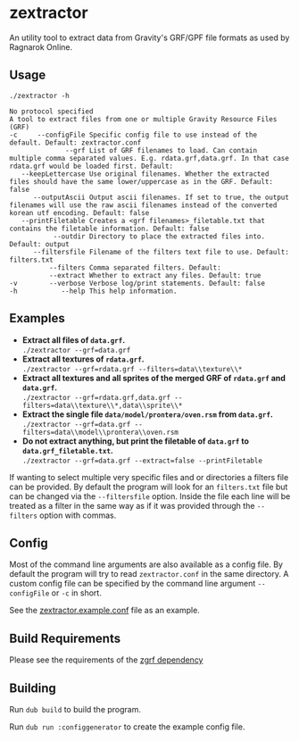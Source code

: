 # zextractor

An utility tool to extract data from Gravity's GRF/GPF file formats as used by Ragnarok Online.

## Usage
`./zextractor -h`
```
No protocol specified
A tool to extract files from one or multiple Gravity Resource Files (GRF)
-c     --configFile Specific config file to use instead of the default. Default: zextractor.conf
              --grf List of GRF filenames to load. Can contain multiple comma separated values. E.g. rdata.grf,data.grf. In that case rdata.grf would be loaded first. Default: 
   --keepLettercase Use original filenames. Whether the extracted files should have the same lower/uppercase as in the GRF. Default: false
      --outputAscii Output ascii filenames. If set to true, the output filenames will use the raw ascii filenames instead of the converted korean utf encoding. Default: false
   --printFiletable Creates a <grf filenames>_filetable.txt that contains the filetable information. Default: false
           --outdir Directory to place the extracted files into. Default: output
      --filtersfile Filename of the filters text file to use. Default: filters.txt
          --filters Comma separated filters. Default: 
          --extract Whether to extract any files. Default: true
-v        --verbose Verbose log/print statements. Default: false
-h           --help This help information.
```

## Examples
- **Extract all files of `data.grf`.**  
`./zextractor --grf=data.grf`
- **Extract all textures of `rdata.grf`.**  
`./zextractor --grf=rdata.grf --filters=data\\texture\\*`
- **Extract all textures and all sprites of the merged GRF of `rdata.grf` and `data.grf`.**  
`./zextractor --grf=rdata.grf,data.grf --filters=data\\texture\\*,data\\sprite\\*`
- **Extract the single file `data/model/prontera/oven.rsm` from `data.grf`.**  
`./zextractor --grf=data.grf --filters=data\\model\\prontera\\oven.rsm`
- **Do not extract anything, but print the filetable of `data.grf` to `data.grf_filetable.txt`.**  
`./zextractor --grf=data.grf --extract=false --printFiletable`

If wanting to select multiple very specific files and or directories a filters file can be provided.
By default the program will look for an `filters.txt` file but can be changed via the `--filtersfile` option.
Inside the file each line will be treated as a filter in the same way as if it was provided through the `--filters` option with commas.

## Config
Most of the command line arguments are also available as a config file.
By default the program will try to read `zextractor.conf` in the same directory.
A custom config file can be specified by the command line argument `--configFile` or `-c` in short.

See the [zextractor.example.conf](https://github.com/zhad3/zextractor/blob/main/zextractor.example.conf) file as an example.

## Build Requirements
Please see the requirements of the [zgrf dependency](https://github.com/zhad3/zgrf#building)

## Building

Run `dub build` to build the program.

Run `dub run :configgenerator` to create the example config file.
